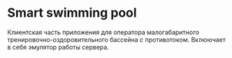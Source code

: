 # Smart swimming pool

Клиентская часть приложения для оператора малогабаритного тренировочно-оздоровительного бассейна с противотоком. 
Вклюючает в себя эмулятор работы сервера. 
